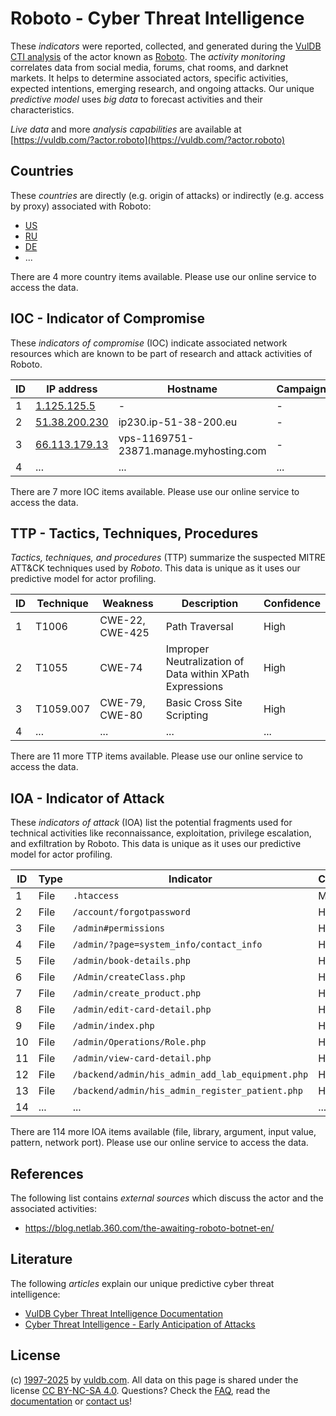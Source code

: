 # Roboto - Cyber Threat Intelligence

These _indicators_ were reported, collected, and generated during the [VulDB CTI analysis](https://vuldb.com/?kb.cti) of the actor known as [Roboto](https://vuldb.com/?actor.roboto). The _activity monitoring_ correlates data from social media, forums, chat rooms, and darknet markets. It helps to determine associated actors, specific activities, expected intentions, emerging research, and ongoing attacks. Our unique _predictive model_ uses _big data_ to forecast activities and their characteristics.

_Live data_ and more _analysis capabilities_ are available at [https://vuldb.com/?actor.roboto](https://vuldb.com/?actor.roboto)

## Countries

These _countries_ are directly (e.g. origin of attacks) or indirectly (e.g. access by proxy) associated with Roboto:

* [US](https://vuldb.com/?country.us)
* [RU](https://vuldb.com/?country.ru)
* [DE](https://vuldb.com/?country.de)
* ...

There are 4 more country items available. Please use our online service to access the data.

## IOC - Indicator of Compromise

These _indicators of compromise_ (IOC) indicate associated network resources which are known to be part of research and attack activities of Roboto.

ID | IP address | Hostname | Campaign | Confidence
-- | ---------- | -------- | -------- | ----------
1 | [1.125.125.5](https://vuldb.com/?ip.1.125.125.5) | - | - | High
2 | [51.38.200.230](https://vuldb.com/?ip.51.38.200.230) | ip230.ip-51-38-200.eu | - | High
3 | [66.113.179.13](https://vuldb.com/?ip.66.113.179.13) | vps-1169751-23871.manage.myhosting.com | - | High
4 | ... | ... | ... | ...

There are 7 more IOC items available. Please use our online service to access the data.

## TTP - Tactics, Techniques, Procedures

_Tactics, techniques, and procedures_ (TTP) summarize the suspected MITRE ATT&CK techniques used by _Roboto_. This data is unique as it uses our predictive model for actor profiling.

ID | Technique | Weakness | Description | Confidence
-- | --------- | -------- | ----------- | ----------
1 | T1006 | CWE-22, CWE-425 | Path Traversal | High
2 | T1055 | CWE-74 | Improper Neutralization of Data within XPath Expressions | High
3 | T1059.007 | CWE-79, CWE-80 | Basic Cross Site Scripting | High
4 | ... | ... | ... | ...

There are 11 more TTP items available. Please use our online service to access the data.

## IOA - Indicator of Attack

These _indicators of attack_ (IOA) list the potential fragments used for technical activities like reconnaissance, exploitation, privilege escalation, and exfiltration by Roboto. This data is unique as it uses our predictive model for actor profiling.

ID | Type | Indicator | Confidence
-- | ---- | --------- | ----------
1 | File | `.htaccess` | Medium
2 | File | `/account/forgotpassword` | High
3 | File | `/admin#permissions` | High
4 | File | `/admin/?page=system_info/contact_info` | High
5 | File | `/admin/book-details.php` | High
6 | File | `/Admin/createClass.php` | High
7 | File | `/admin/create_product.php` | High
8 | File | `/admin/edit-card-detail.php` | High
9 | File | `/admin/index.php` | High
10 | File | `/admin/Operations/Role.php` | High
11 | File | `/admin/view-card-detail.php` | High
12 | File | `/backend/admin/his_admin_add_lab_equipment.php` | High
13 | File | `/backend/admin/his_admin_register_patient.php` | High
14 | ... | ... | ...

There are 114 more IOA items available (file, library, argument, input value, pattern, network port). Please use our online service to access the data.

## References

The following list contains _external sources_ which discuss the actor and the associated activities:

* https://blog.netlab.360.com/the-awaiting-roboto-botnet-en/

## Literature

The following _articles_ explain our unique predictive cyber threat intelligence:

* [VulDB Cyber Threat Intelligence Documentation](https://vuldb.com/?kb.cti)
* [Cyber Threat Intelligence - Early Anticipation of Attacks](https://www.scip.ch/en/?labs.20201022)

## License

(c) [1997-2025](https://vuldb.com/?kb.changelog) by [vuldb.com](https://vuldb.com/?kb.about). All data on this page is shared under the license [CC BY-NC-SA 4.0](https://creativecommons.org/licenses/by-nc-sa/4.0/). Questions? Check the [FAQ](https://vuldb.com/?kb.faq), read the [documentation](https://vuldb.com/?kb) or [contact us](https://vuldb.com/?contact)!
